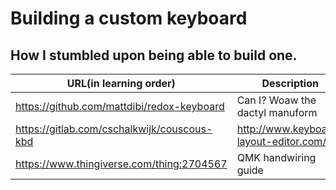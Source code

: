 # Building a custom keyboard
## How I stumbled upon being able to build one.

| URL(in learning order) | Description   |
|------------------------|---------------|
| https://github.com/mattdibi/redox-keyboard      | Can I? Woaw the dactyl manuform        |
| https://gitlab.com/cschalkwijk/couscous-kbd     | http://www.keyboard-layout-editor.com/ |
| https://www.thingiverse.com/thing:2704567       | QMK handwiring guide                   |


